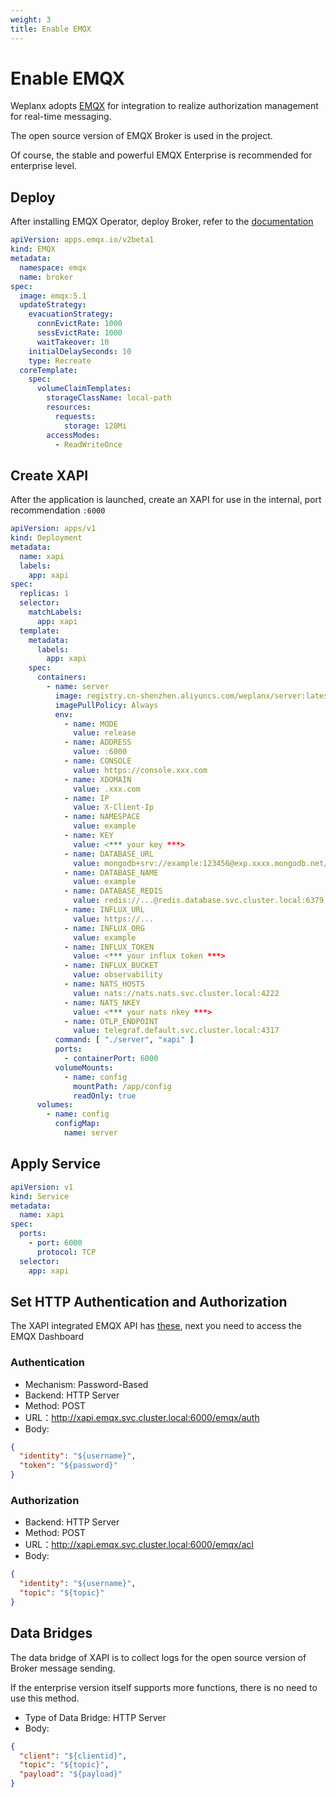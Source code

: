 ```yaml
---
weight: 3
title: Enable EMQX
---
```


# Enable EMQX

Weplanx adopts [EMQX](https://www.emqx.io/) for integration to realize authorization management for real-time messaging.

The open source version of EMQX Broker is used in the project.

Of course, the stable and powerful EMQX Enterprise is recommended for enterprise level.

## Deploy

After installing EMQX Operator, deploy Broker, refer to the [documentation](https://docs.emqx.com/en/emqx-operator/latest/getting-started/getting-started.html)

```yaml
apiVersion: apps.emqx.io/v2beta1
kind: EMQX
metadata:
  namespace: emqx
  name: broker
spec:
  image: emqx:5.1
  updateStrategy:
    evacuationStrategy:
      connEvictRate: 1000
      sessEvictRate: 1000
      waitTakeover: 10
    initialDelaySeconds: 10
    type: Recreate
  coreTemplate:
    spec:
      volumeClaimTemplates:
        storageClassName: local-path
        resources:
          requests:
            storage: 128Mi
        accessModes:
          - ReadWriteOnce
```

## Create XAPI

After the application is launched, create an XAPI for use in the internal, port recommendation `:6000`

```yaml
apiVersion: apps/v1
kind: Deployment
metadata:
  name: xapi
  labels:
    app: xapi
spec:
  replicas: 1
  selector:
    matchLabels:
      app: xapi
  template:
    metadata:
      labels:
        app: xapi
    spec:
      containers:
        - name: server
          image: registry.cn-shenzhen.aliyuncs.com/weplanx/server:latest
          imagePullPolicy: Always
          env:
            - name: MODE
              value: release
            - name: ADDRESS
              value: :6000
            - name: CONSOLE
              value: https://console.xxx.com
            - name: XDOMAIN
              value: .xxx.com
            - name: IP
              value: X-Client-Ip
            - name: NAMESPACE
              value: example
            - name: KEY
              value: <*** your key ***>
            - name: DATABASE_URL
              value: mongodb+srv://example:123456@exp.xxxx.mongodb.net/?readPreference=secondaryPreferred&tls=true&authSource=example
            - name: DATABASE_NAME
              value: example
            - name: DATABASE_REDIS
              value: redis://...@redis.database.svc.cluster.local:6379
            - name: INFLUX_URL
              value: https://...
            - name: INFLUX_ORG
              value: example
            - name: INFLUX_TOKEN
              value: <*** your influx token ***>
            - name: INFLUX_BUCKET
              value: observability
            - name: NATS_HOSTS
              value: nats://nats.nats.svc.cluster.local:4222
            - name: NATS_NKEY
              value: <*** your nats nkey ***>
            - name: OTLP_ENDPOINT
              value: telegraf.default.svc.cluster.local:4317
          command: [ "./server", "xapi" ]
          ports:
            - containerPort: 6000
          volumeMounts:
            - name: config
              mountPath: /app/config
              readOnly: true
      volumes:
        - name: config
          configMap:
            name: server
```

## Apply Service

```yaml
apiVersion: v1
kind: Service
metadata:
  name: xapi
spec:
  ports:
    - port: 6000
      protocol: TCP
  selector:
    app: xapi
```

## Set HTTP Authentication and Authorization

The XAPI integrated EMQX API has [these](/en/docs/6-xapi/1-emqx/), next you need to access the EMQX Dashboard

### Authentication

- Mechanism: Password-Based
- Backend: HTTP Server
- Method: POST
- URL：http://xapi.emqx.svc.cluster.local:6000/emqx/auth
- Body:

```json
{
  "identity": "${username}",
  "token": "${password}"
}
```

### Authorization

- Backend: HTTP Server
- Method: POST
- URL：http://xapi.emqx.svc.cluster.local:6000/emqx/acl
- Body:

```json
{
  "identity": "${username}",
  "topic": "${topic}"
}
```

## Data Bridges

The data bridge of XAPI is to collect logs for the open source version of Broker message sending. 

If the enterprise version itself supports more functions, there is no need to use this method.

- Type of Data Bridge: HTTP Server
- Body:

```json
{
  "client": "${clientid}",
  "topic": "${topic}",
  "payload": "${payload}"
}
```
